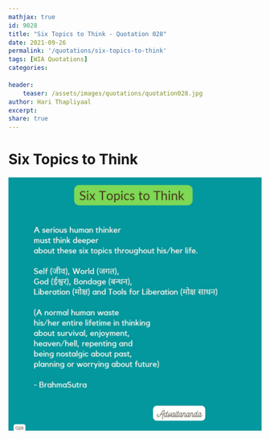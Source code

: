 ```yaml
---
mathjax: true
id: 9028
title: "Six Topics to Think - Quotation 028"
date: 2021-09-26
permalink: '/quotations/six-topics-to-think'
tags: [WIA Quotations] 
categories: 

header:
    teaser: /assets/images/quotations/quotation028.jpg
author: Hari Thapliyaal 
excerpt:
share: true 
---
```


# Six Topics to Think

![Six Topics to Think](/assets/images/quotations/quotation028.jpg)
